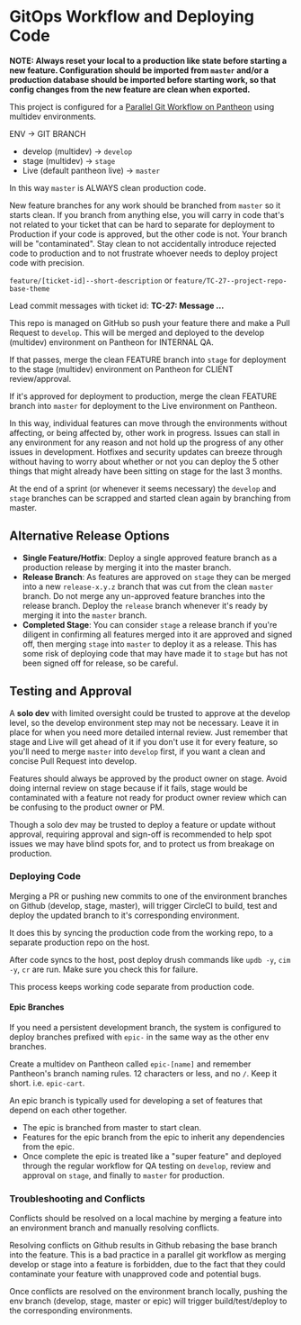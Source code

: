 # GitOps Workflow and Deploying Code

**NOTE: Always reset your local to a production like state before starting a new feature. Configuration should be imported from `master` and/or a production database should be imported before starting work, so that config changes from the new feature are clean when exported.**

This project is configured for a [Parallel Git Workflow on Pantheon](./ParallelPantheon.pdf) using multidev environments.

ENV -> GIT BRANCH

 - develop (multidev) -> `develop`
 - stage (multidev) -> `stage`
 - Live (default pantheon live) -> `master`

In this way `master` is ALWAYS clean production code.

New feature branches for any work should be branched from `master` so it starts clean.  If you branch from anything else, you will carry in code that's not related to your ticket that can be hard to separate for deployment to Production if your code is approved, but the other code is not. Your branch will be "contaminated". Stay clean to not accidentally introduce rejected code to production and to not frustrate whoever needs to deploy project code with precision.

`feature/[ticket-id]--short-description` or `feature/TC-27--project-repo-base-theme`

Lead commit messages with ticket id: **TC-27: Message ...**

This repo is managed on GitHub so push your feature there and make a Pull Request to `develop`.  This will be merged and deployed to the develop (multidev) environment on Pantheon for INTERNAL QA.

If that passes, merge the clean FEATURE branch into `stage` for deployment to the stage (multidev) environment on Pantheon for CLIENT review/approval.

If it's approved for deployment to production, merge the clean FEATURE branch into `master` for deployment to the Live environment on Pantheon.

In this way, individual features can move through the environments without affecting, or being affected by, other work in progress. Issues can stall in any environment for any reason and not hold up the progress of any other issues in development.  Hotfixes and security updates can breeze through without having to worry about whether or not you can deploy the 5 other things that might already have been sitting on stage for the last 3 months.

At the end of a sprint (or whenever it seems necessary) the `develop` and `stage` branches can be scrapped and started clean again by branching from master.

## Alternative Release Options

 - **Single Feature/Hotfix**: Deploy a single approved feature branch as a production release by merging it into the master branch.
 - **Release Branch**: As features are approved on `stage` they can be merged into a new `release-x.y.z` branch that was cut from the clean `master` branch. Do not merge any un-approved feature branches into the release branch. Deploy the `release` branch whenever it's ready by merging it into the `master` branch.
 - **Completed Stage**: You can consider `stage` a release branch if you're diligent in confirming all features merged into it are approved and signed off, then merging `stage` into `master` to deploy it as a release. This has some risk of deploying code that may have made it to `stage` but has not been signed off for release, so be careful.

## Testing and Approval

A **solo dev** with limited oversight could be trusted to approve at the develop level, so the develop environment step may not be necessary. Leave it in place for when you need more detailed internal review.  Just remember that stage and Live will get ahead of it if you don't use it for every feature, so you'll need to merge `master` into `develop` first, if you want a clean and concise Pull Request into develop.

Features should always be approved by the product owner on stage. Avoid doing internal review on stage because if it fails, stage would be contaminated with a feature not ready for product owner review which can be confusing to the product owner or PM.

Though a solo dev may be trusted to deploy a feature or update without approval, requiring approval and sign-off is recommended to help spot issues we may have blind spots for, and to protect us from breakage on production.


### Deploying Code

Merging a PR or pushing new commits to one of the environment branches on Github (develop, stage, master), will trigger CircleCI to build, test and deploy the updated branch to it's corresponding environment.

It does this by syncing the production code from the working repo, to a separate production repo on the host.

After code syncs to the host, post deploy drush commands like `updb -y`, `cim -y`, `cr` are run.  Make sure you check this for failure.

This process keeps working code separate from production code.

#### Epic Branches

If you need a persistent development branch, the system is configured to deploy branches prefixed with `epic-` in the same way as the other env branches.

Create a multidev on Pantheon called `epic-[name]` and remember Pantheon's branch naming rules. 12 characters or less, and no `/`. Keep it short. i.e. `epic-cart`.

An epic branch is typically used for developing a set of features that depend on each other together.

  - The epic is branched from master to start clean.
  - Features for the epic branch from the epic to inherit any dependencies from the epic.
  - Once complete the epic is treated like a "super feature" and deployed through the regular workflow for QA testing on `develop`, review and approval on `stage`, and finally to `master` for production.

### Troubleshooting and Conflicts

Conflicts should be resolved on a local machine by merging a feature into an environment branch and manually resolving conflicts.

Resolving conflicts on Github results in Github rebasing the base branch into the feature. This is a bad practice in a parallel git workflow as merging develop or stage into a feature is forbidden, due to the fact that they could contaminate your feature with unapproved code and potential bugs.

Once conflicts are resolved on the environment branch locally, pushing the env branch (develop, stage, master or epic) will trigger build/test/deploy to the corresponding environments.
